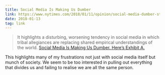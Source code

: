 ```yaml
---
title: Social Media Is Making Us Dumber
link: https://www.nytimes.com/2018/01/11/opinion/social-media-dumber-steven-pinker.html/
date: 2018-01-13
tag: link
---
```

> It highlights a disturbing, worsening tendency in social media in which tribal allegiances are replacing shared empirical understandings of the world.
> [Social Media Is Making Us Dumber. Here’s Exhibit A.][1]

This highlights many of my frustrations not just with social media itself but munch of society. We seem to be too interested in pulling out everything that divides us and failing to realise we are all the same person.

[1]:	https://www.nytimes.com/2018/01/11/opinion/social-media-dumber-steven-pinker.html
